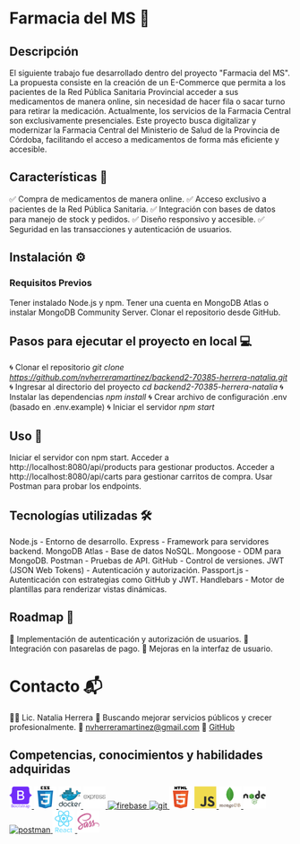 # Farmacia del MS 🏥

## Descripción
El siguiente trabajo fue desarrollado dentro del proyecto "Farmacia del MS". La propuesta consiste en la creación de un E-Commerce que permita a los pacientes de la Red Pública Sanitaria Provincial acceder a sus medicamentos de manera online, sin necesidad de hacer fila o sacar turno para retirar la medicación. Actualmente, los servicios de la Farmacia Central son exclusivamente presenciales.
Este proyecto busca digitalizar y modernizar la Farmacia Central del Ministerio de Salud de la Provincia de Córdoba, facilitando el acceso a medicamentos de forma más eficiente y accesible.

## Características 🚀
✅ Compra de medicamentos de manera online.
✅ Acceso exclusivo a pacientes de la Red Pública Sanitaria.
✅ Integración con bases de datos para manejo de stock y pedidos.
✅ Diseño responsivo y accesible.
✅ Seguridad en las transacciones y autenticación de usuarios.

## Instalación ⚙️
### Requisitos Previos
Tener instalado Node.js y npm.
Tener una cuenta en MongoDB Atlas o instalar MongoDB Community Server.
Clonar el repositorio desde GitHub.

## Pasos para ejecutar el proyecto en local 💻
🌀 Clonar el repositorio
*git clone https://github.com/nvherreramartinez/backend2-70385-herrera-natalia.git*
🌀 Ingresar al directorio del proyecto
*cd backend2-70385-herrera-natalia*
🌀 Instalar las dependencias
*npm install*
🌀 Crear archivo de configuración .env (basado en .env.example)
🌀 Iniciar el servidor
*npm start*

## Uso 📖
Iniciar el servidor con npm start.
Acceder a http://localhost:8080/api/products para gestionar productos.
Acceder a http://localhost:8080/api/carts para gestionar carritos de compra.
Usar Postman para probar los endpoints.

## Tecnologías utilizadas 🛠️
Node.js - Entorno de desarrollo.
Express - Framework para servidores backend.
MongoDB Atlas - Base de datos NoSQL.
Mongoose - ODM para MongoDB.
Postman - Pruebas de API.
GitHub - Control de versiones.
JWT (JSON Web Tokens) - Autenticación y autorización.
Passport.js - Autenticación con estrategias como GitHub y JWT.
Handlebars - Motor de plantillas para renderizar vistas dinámicas.

## Roadmap 📌
🔹 Implementación de autenticación y autorización de usuarios.
🔹 Integración con pasarelas de pago.
🔹 Mejoras en la interfaz de usuario.

# Contacto 📬

👩‍💻 Lic. Natalia Herrera
🚀 Buscando mejorar servicios públicos y crecer profesionalmente.
📩 nvherreramartinez@gmail.com
🔗 [GitHub](https://github.com/nvherreramartinez)

## Competencias, conocimientos y habilidades adquiridas
<p align="left"> <a href="https://getbootstrap.com" target="_blank" rel="noreferrer"> <img src="https://raw.githubusercontent.com/devicons/devicon/master/icons/bootstrap/bootstrap-plain-wordmark.svg" alt="bootstrap" width="40" height="40"/> </a>  
<a href="https://www.w3schools.com/css/" target="_blank" rel="noreferrer"> <img src="https://raw.githubusercontent.com/devicons/devicon/master/icons/css3/css3-original-wordmark.svg" alt="css3" width="40" height="40"/> </a>  <a href="https://www.docker.com/" target="_blank" rel="noreferrer"> <img src="https://raw.githubusercontent.com/devicons/devicon/master/icons/docker/docker-original-wordmark.svg" alt="docker" width="40" height="40"/> </a>  <a href="https://expressjs.com" target="_blank" rel="noreferrer"> <img src="https://raw.githubusercontent.com/devicons/devicon/master/icons/express/express-original-wordmark.svg" alt="express" width="40" height="40"/> </a> <a href="https://firebase.google.com/" target="_blank" rel="noreferrer"> <img src="https://www.vectorlogo.zone/logos/firebase/firebase-icon.svg" alt="firebase" width="40" height="40"/> </a>  <a href="https://git-scm.com/" target="_blank" rel="noreferrer"> <img src="https://www.vectorlogo.zone/logos/git-scm/git-scm-icon.svg" alt="git" width="40" height="40"/> </a>  <a href="https://www.w3.org/html/" target="_blank" rel="noreferrer"> <img src="https://raw.githubusercontent.com/devicons/devicon/master/icons/html5/html5-original-wordmark.svg" alt="html5" width="40" height="40"/> </a>  <a href="https://developer.mozilla.org/en-US/docs/Web/JavaScript" target="_blank" rel="noreferrer"> <img src="https://raw.githubusercontent.com/devicons/devicon/master/icons/javascript/javascript-original.svg" alt="javascript" width="40" height="40"/> </a><a href="https://www.mongodb.com/" target="_blank" rel="noreferrer"> <img src="https://raw.githubusercontent.com/devicons/devicon/master/icons/mongodb/mongodb-original-wordmark.svg" alt="mongodb" width="40" height="40"/> </a>  <a href="https://nodejs.org" target="_blank" rel="noreferrer"> <img src="https://raw.githubusercontent.com/devicons/devicon/master/icons/nodejs/nodejs-original-wordmark.svg" alt="nodejs" width="40" height="40"/> </a> <a href="https://postman.com" target="_blank" rel="noreferrer"> <img src="https://www.vectorlogo.zone/logos/getpostman/getpostman-icon.svg" alt="postman" width="40" height="40"/> </a> <a href="https://reactjs.org/" target="_blank" rel="noreferrer"> <img src="https://raw.githubusercontent.com/devicons/devicon/master/icons/react/react-original-wordmark.svg" alt="react" width="40" height="40"/> </a> <a href="https://sass-lang.com" target="_blank" rel="noreferrer"> <img src="https://raw.githubusercontent.com/devicons/devicon/master/icons/sass/sass-original.svg" alt="sass" width="40" height="40"/> </a> </p>
